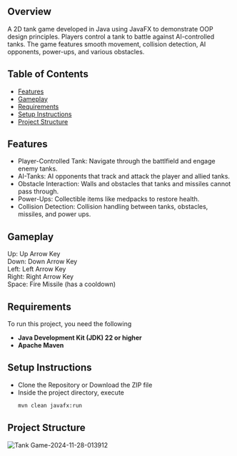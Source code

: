 ## Overview
A 2D tank game developed in Java using JavaFX to demonstrate OOP design principles. Players control a tank to battle against AI-controlled tanks. The game features smooth movement, collision detection, AI opponents, power-ups, and various obstacles.

## Table of Contents
- [Features](#features)
- [Gameplay](#gameplay)
- [Requirements](#requirements)
- [Setup Instructions](#requirements)
- [Project Structure](#project-structure)

## Features
- Player-Controlled Tank: Navigate through the battlfield and engage enemy tanks.
- AI-Tanks: AI opponents that track and attack the player and allied tanks.
- Obstacle Interaction: Walls and obstacles that tanks and missiles cannot pass through. 
- Power-Ups: Collectible items like medpacks to restore health.
- Collision Detection: Collision handling between tanks, obstacles, missiles, and power ups.

## Gameplay
Up: Up Arrow Key<br>
Down: Down Arrow Key<br>
Left: Left Arrow Key<br>
Right: Right Arrow Key<br>
Space: Fire Missile (has a cooldown)<br>

## Requirements
To run this project, you need the following
- **Java Development Kit (JDK) 22 or higher**
- **Apache Maven**

## Setup Instructions
- Clone the Repository or Download the ZIP file
- Inside the project directory, execute
  ```bash
  mvn clean javafx:run
  ```

## Project Structure
![Tank Game-2024-11-28-013912](https://github.com/user-attachments/assets/9a53a2cd-a80c-487c-b3bc-a93d666f994f)


